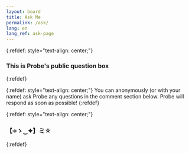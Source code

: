 ```yaml
---
layout: board
title: Ask Me
permalink: /ask/
lang: en
lang_ref: ask-page
---
```


{:refdef: style="text-align: center;"}
### This is Probe's public question box
{:refdef}

{:refdef: style="text-align: center;"}
You can anonymously (or with your name) ask Probe any questions in the comment section below. Probe will respond as soon as possible!
{:refdef}

{:refdef: style="text-align: center;"}
### 【⟢ゝ‿✦】ミ☆
{:refdef}